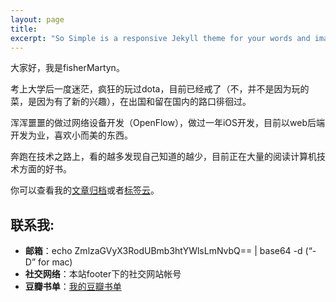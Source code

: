 ```yaml
---
layout: page
title: 
excerpt: "So Simple is a responsive Jekyll theme for your words and images."
---
```


大家好，我是fisherMartyn。

考上大学后一度迷茫，疯狂的玩过dota，目前已经戒了（不，并不是因为玩的菜，是因为有了新的兴趣），在出国和留在国内的路口徘徊过。

浑浑噩噩的做过网络设备开发（OpenFlow），做过一年iOS开发，目前以web后端开发为业，喜欢小而美的东西。

奔跑在技术之路上，看的越多发现自己知道的越少，目前正在大量的阅读计算机技术方面的好书。

你可以查看我的[文章归档](/blog/)或者[标签云](/tags/)。

## 联系我:

* <strong>邮箱</strong>：echo ZmlzaGVyX3RodUBmb3htYWlsLmNvbQ== \| base64 -d  (“-D” for mac)
* <strong>社交网络</strong>：本站footer下的社交网站帐号
* <strong>豆瓣书单</strong>：[我的豆瓣书单](http://book.douban.com/people/fishermartyn/)

